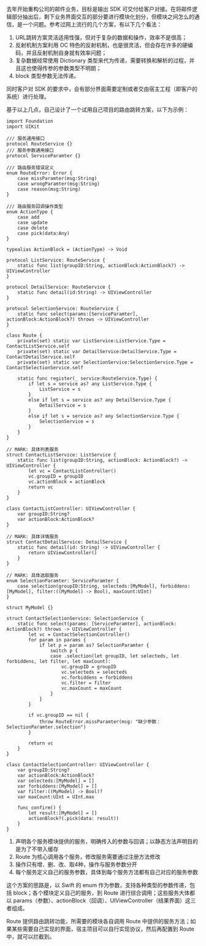 去年开始重构公司的邮件业务，目标是输出 SDK 可交付给客户对接。在将邮件逻辑部分抽出后，剩下业务界面交互的部分要进行模块化划分，但模块之间怎么的通信，是一个问题。参考过网上流行的几个方案，有以下几个看法：

1. URL跳转方案灵活适用性强，但对于复杂的数据和操作，效率不是很高；
2. 反射机制方案利用 OC 特色的反射机制，也是很灵活，但会存在许多的硬编码，并且反射机制自身就有效率问题；
3. 复杂数据经常使用 Dictionary 类型来代为传递，需要转换和解析的过程，并且这也使得传参的参数类型不明朗；
4. block 类型参数无法传递。

同时客户对 SDK 的要求中，会有部分界面需要定制或者交由宿主工程（即客户的系统）进行处理。

基于以上几点，自己设计了一个试用自己项目的路由跳转方案，以下为示例：

```
import Foundation
import UIKit

/// 服务通用接口
protocol RouteService {}
/// 服务参数通用接口
protocol ServiceParamter {}

/// 路由服务错误定义
enum RouteError: Error {
    case missParamter(msg:String)
    case wrongParamter(msg:String)
    case reason(msg:String)
}

/// 路由服务回调操作类型
enum ActionType {
    case add
    case update
    case delete
    case pick(data:Any)
}

typealias ActionBlock = (ActionType) -> Void

protocol ListService: RouteService {
    static func list(groupID:String, actionBlock:ActionBlock?) -> UIViewController
}

protocol DetailService: RouteService {
    static func detail(id:String) -> UIViewController
}

protocol SelectionService: RouteService {
    static func select(params:[ServiceParamter], actionBlock:ActionBlock?) throws -> UIViewController
}

class Route {
    private(set) static var ListService:ListService.Type = ContactListService.self
    private(set) static var DetailService:DetailService.Type = ContactDetailService.self
    private(set) static var SelectionService:SelectionService.Type = ContactSelectionService.self
    
    static func register(_ service:RouteService.Type) {
        if let s = service as? any ListService.Type {
            ListService = s
        }
        else if let s = service as? any DetailService.Type {
            DetailService = s
        }
        else if let s = service as? any SelectionService.Type {
            SelectionService = s
        }
    }
}

// MARK: 具体列表服务
struct ContactListService: ListService {
    static func list(groupID:String, actionBlock: ActionBlock?) -> UIViewController {
        let vc = ContactListController()
        vc.groupID = groupID
        vc.actionBlock = actionBlock
        return vc
    }
}

class ContactListController: UIViewController {
    var groupID:String?
    var actionBlock:ActionBlock?
}

// MARK: 具体详情服务
struct ContactDetailService: DetailService {
    static func detail(id: String) -> UIViewController {
        return UIViewController()
    }
}

// MARK: 具体选取服务
enum SelectionParamter: ServiceParamter {
    case selection(groupID:String, selecteds:[MyModel], forbiddens:[MyModel], filter:((MyModel) -> Bool), maxCount:UInt)
}

struct MyModel {}

struct ContactSelectionService: SelectionService {
    static func select(params: [ServiceParamter], actionBlock: ActionBlock?) throws -> UIViewController {
        let vc = ContactSelectionController()
        for param in params {
            if let p = param as? SelectionParamter {
                switch p {
                case .selection(let groupID, let selecteds, let forbiddens, let filter, let maxCount):
                    vc.groupID = groupID
                    vc.selecteds = selecteds
                    vc.forbiddens = forbiddens
                    vc.filter = filter
                    vc.maxCount = maxCount
                }
            }
        }
        
        if vc.groupID == nil {
            throw RouteError.missParamter(msg: "缺少参数：SelectionParamter.selection")
        }
        
        return vc
    }
}

class ContactSelectionController: UIViewController {
    var groupID:String?
    var actionBlock:ActionBlock?
    var selecteds:[MyModel] = []
    var forbiddens:[MyModel] = []
    var filter:((MyModel) -> Bool)?
    var maxCount:UInt = UInt.max
    
    func confirm() {
        let result:[MyModel] = []
        actionBlock?(.pick(data: result))
    }
}
```

1. 声明各个服务模块提供的服务，明确传入的参数与回调；以静态方法声明目的是为了不带入缓存
2. Route 为核心调用各个服务，修改服务需要通过注册方法修改
3. 操作只有增、删、改、取4种，操作与服务参数分开
4. 每个服务定义自己的服务参数，具体到每个服务方法都有自己对应的服务参数


这个方案的思路是，以 Swift 的 enum 作为参数，支持各种类型的参数传递，包括 block；各个模块定义自己的服务，到 Route 进行综合调用；这些服务大体都以 params（参数）、actionBlock（回调）、UIViewController（结果界面）这三者组成。

Route 提供路由跳转功能，所需要的模块各自调用 Route 中提供的服务方法；如果某些需要自己实现的界面，宿主项目可以自行实现协议，然后再配置到 Route 中，就可以拦截到。